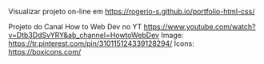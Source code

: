 Visualizar projeto on-line em https://rogerio-s.github.io/portfolio-html-css/

Projeto do Canal
How to Web Dev no YT
https://www.youtube.com/watch?v=Dtb3DdSvYRY&ab_channel=HowtoWebDev
Image: https://tr.pinterest.com/pin/310115124339128294/
Icons: https://boxicons.com/
